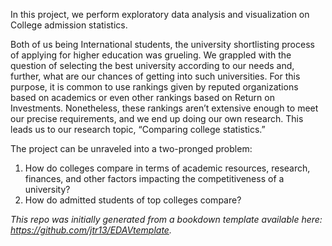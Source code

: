 In this project, we perform exploratory data analysis and visualization on College admission statistics.

Both of us being International students, the university shortlisting process of applying for higher education was grueling. We grappled with the 
question of selecting the best university according to our needs and, further, what are our chances of getting into such universities. For this purpose, it is common to use rankings given by reputed organizations based on academics or even other rankings based on Return on Investments. Nonetheless, these rankings aren’t extensive enough to meet our precise requirements, and we end up doing our own research.
This leads us to our research topic, “Comparing college statistics.”

The project can be unraveled into a two-pronged problem: 
1. How do colleges compare in terms of academic resources, research, finances, and other factors impacting the competitiveness of a university?
2. How do admitted students of top colleges compare? 



*This repo was initially generated from a bookdown template available here: https://github.com/jtr13/EDAVtemplate.*	



